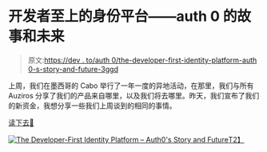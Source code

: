 # 开发者至上的身份平台——auth 0 的故事和未来

> 原文:[https://dev . to/auth 0/the-developer-first-identity-platform-auth 0-s-story-and-future-3ggd](https://dev.to/auth0/the-developer-first-identity-platform-auth0-s-story-and-future-3ggd)

上周，我们在墨西哥的 Cabo 举行了一年一度的异地活动，在那里，我们与所有 Auziros 分享了我们的产品来自哪里，以及我们将去哪里。昨天，我们宣布了我们的新资金，我想分享一些我们上周谈到的相同的事情。

[读下去🌟](https://auth0.com/blog/the-developer-first-identity-platform-auth0-story-and-future/?utm_source=dev&utm_medium=sc&utm_campaign=auth0_vision)

[![The Developer-First Identity Platform – Auth0's Story and Future](../Images/e48184869d0a28acfd71de12580ee2c6.png)T2】](https://res.cloudinary.com/practicaldev/image/fetch/s--HSU75bCu--/c_limit%2Cf_auto%2Cfl_progressive%2Cq_auto%2Cw_880/https://cdn.auth0.com/blog/illustrations/auth0-103m-seriese-announcement.png)